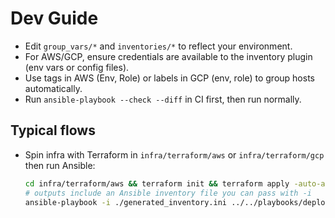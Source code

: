 # Dev Guide

- Edit `group_vars/*` and `inventories/*` to reflect your environment.
- For AWS/GCP, ensure credentials are available to the inventory plugin (env vars or config files).
- Use tags in AWS (Env, Role) or labels in GCP (env, role) to group hosts automatically.
- Run `ansible-playbook --check --diff` in CI first, then run normally.

## Typical flows
- Spin infra with Terraform in `infra/terraform/aws` or `infra/terraform/gcp` then run Ansible:
  ```bash
  cd infra/terraform/aws && terraform init && terraform apply -auto-approve
  # outputs include an Ansible inventory file you can pass with -i
  ansible-playbook -i ./generated_inventory.ini ../../playbooks/deploy_python_app.yml
  ```
